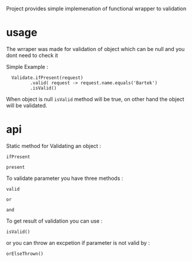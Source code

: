 Project provides simple implemenation of functional wrapper to validation

# usage
  The wrraper was made for validation of object which can be null and you dont need to check it
  
  Simple Example :
  
  ```
    Validate.ifPresent(request)
           .valid( request -> request.name.equals('Bartek')
           .isValid()
  ```          
  When object is null `isValid` method will be true, on other hand the object will be validated.
  
# api

  Static method for Validating an object :
   
   `ifPresent`
   
   `present`
   
  
  To validate parameter you have three methods :
  
   `valid` 

   `or`
   
   `and`
   
  To get result of validation you can use :

  `isValid()`
  
  or you can throw an excpetion if parameter is not valid by :
  
  `orElseThrown()`
 
 
   
  
  
  
   
   
   
   
   
   
  
  
  
    
    

  
  
  
  
